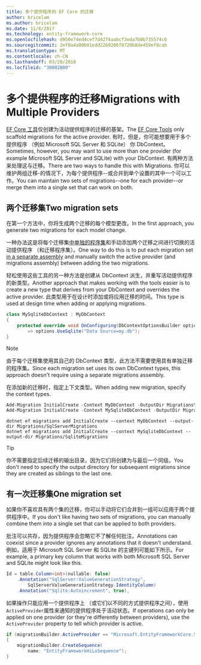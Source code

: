 ```yaml
---
title: 多个提供程序的 EF Core 的迁移
author: bricelam
ms.author: bricelam
ms.date: 11/8/2017
ms.technology: entity-framework-core
ms.openlocfilehash: d950e74ed4cef7d4274aabcf3eda7b0b735574c6
ms.sourcegitcommit: 2ef0a4a90b01edd22b9206f8729b8de459ef8cab
ms.translationtype: MT
ms.contentlocale: zh-CN
ms.lasthandoff: 03/20/2018
ms.locfileid: "30002800"
---
```

<a name="migrations-with-multiple-providers"></a><span data-ttu-id="6a3e6-102">多个提供程序的迁移</span><span class="sxs-lookup"><span data-stu-id="6a3e6-102">Migrations with Multiple Providers</span></span>
==================================
<span data-ttu-id="6a3e6-103">[EF Core 工具][ 1]仅创建为活动提供程序的迁移的基架。</span><span class="sxs-lookup"><span data-stu-id="6a3e6-103">The [EF Core Tools][1] only scaffold migrations for the active provider.</span></span> <span data-ttu-id="6a3e6-104">有时，但是，你可能想要用于多个提供程序 （例如 Microsoft SQL Server 和 SQLite） 你 DbContext。</span><span class="sxs-lookup"><span data-stu-id="6a3e6-104">Sometimes, however, you may want to use more than one provider (for example Microsoft SQL Server and SQLite) with your DbContext.</span></span> <span data-ttu-id="6a3e6-105">有两种方法来处理这与迁移。</span><span class="sxs-lookup"><span data-stu-id="6a3e6-105">There are two ways to handle this with Migrations.</span></span> <span data-ttu-id="6a3e6-106">你可以维护两组迁移-的情况下，为每个提供程序--或合并到单个设置的其中一个可以工作。</span><span class="sxs-lookup"><span data-stu-id="6a3e6-106">You can maintain two sets of migrations--one for each provider--or merge them into a single set that can work on both.</span></span>

<a name="two-migration-sets"></a><span data-ttu-id="6a3e6-107">两个迁移集</span><span class="sxs-lookup"><span data-stu-id="6a3e6-107">Two migration sets</span></span>
------------------
<span data-ttu-id="6a3e6-108">在第一个方法中，你将生成两个迁移的每个模型更改。</span><span class="sxs-lookup"><span data-stu-id="6a3e6-108">In the first approach, you generate two migrations for each model change.</span></span>

<span data-ttu-id="6a3e6-109">一种办法这是将每个迁移集[中单独的程序集][ 2]和手动添加两个迁移之间进行切换的活动提供程序 （和迁移程序集）。</span><span class="sxs-lookup"><span data-stu-id="6a3e6-109">One way to do this is to put each migration set [in a separate assembly][2] and manually switch the active provider (and migrations assembly) between adding the two migrations.</span></span>

<span data-ttu-id="6a3e6-110">轻松使用这些工具的另一种方法是创建从 DbContext 派生，并重写活动提供程序的新类型。</span><span class="sxs-lookup"><span data-stu-id="6a3e6-110">Another approach that makes working with the tools easier is to create a new type that derives from your DbContext and overrides the active provider.</span></span> <span data-ttu-id="6a3e6-111">此类型用于在设计时添加或将应用迁移的时间。</span><span class="sxs-lookup"><span data-stu-id="6a3e6-111">This type is used at design time when adding or applying migrations.</span></span>

``` csharp
class MySqliteDbContext : MyDbContext
{
    protected override void OnConfiguring(DbContextOptionsBuilder options)
        => options.UseSqlite("Data Source=my.db");
}
```

> [!NOTE]
> <span data-ttu-id="6a3e6-112">由于每个迁移集使用其自己的 DbContext 类型，此方法不需要使用具有单独迁移的程序集。</span><span class="sxs-lookup"><span data-stu-id="6a3e6-112">Since each migration set uses its own DbContext types, this approach doesn't require using a separate migrations assembly.</span></span>

<span data-ttu-id="6a3e6-113">在添加新的迁移时，指定上下文类型。</span><span class="sxs-lookup"><span data-stu-id="6a3e6-113">When adding new migration, specify the context types.</span></span>

``` powershell
Add-Migration InitialCreate -Context MyDbContext -OutputDir Migrations\SqlServerMigrations
Add-Migration InitialCreate -Context MySqliteDbContext -OutputDir Migrations\SqliteMigrations
```
``` Console
dotnet ef migrations add InitialCreate --context MyDbContext --output-dir Migrations/SqlServerMigrations
dotnet ef migrations add InitialCreate --context MySqliteDbContext --output-dir Migrations/SqliteMigrations
```

> [!TIP]
> <span data-ttu-id="6a3e6-114">你不需要指定后续迁移的输出目录，因为它们将创建为与最后一个同级。</span><span class="sxs-lookup"><span data-stu-id="6a3e6-114">You don't need to specify the output directory for subsequent migrations since they are created as siblings to the last one.</span></span>

<a name="one-migration-set"></a><span data-ttu-id="6a3e6-115">有一次迁移集</span><span class="sxs-lookup"><span data-stu-id="6a3e6-115">One migration set</span></span>
-----------------
<span data-ttu-id="6a3e6-116">如果你不喜欢具有两个集的迁移，你可以手动将它们合并到一组可以应用于两个提供程序中。</span><span class="sxs-lookup"><span data-stu-id="6a3e6-116">If you don't like having two sets of migrations, you can manually combine them into a single set that can be applied to both providers.</span></span>

<span data-ttu-id="6a3e6-117">批注可以共存，因为提供程序会忽略它不了解任何批注。</span><span class="sxs-lookup"><span data-stu-id="6a3e6-117">Annotations can coexist since a provider ignores any annotations that it doesn't understand.</span></span> <span data-ttu-id="6a3e6-118">例如，适用于 Microsoft SQL Server 和 SQLite 的主键列可能如下所示。</span><span class="sxs-lookup"><span data-stu-id="6a3e6-118">For example, a primary key column that works with both Microsoft SQL Server and SQLite might look like this.</span></span>

``` csharp
Id = table.Column<int>(nullable: false)
    .Annotation("SqlServer:ValueGenerationStrategy",
        SqlServerValueGenerationStrategy.IdentityColumn)
    .Annotation("Sqlite:Autoincrement", true),
```

<span data-ttu-id="6a3e6-119">如果操作只能应用一个提供程序上 （或它们以不同的方式提供程序之间），使用`ActiveProvider`属性来通知的提供程序处于活动状态。</span><span class="sxs-lookup"><span data-stu-id="6a3e6-119">If operations can only be applied on one provider (or they're differently between providers), use the `ActiveProvider` property to tell which provider is active.</span></span>

``` csharp
if (migrationBuilder.ActiveProvider == "Microsoft.EntityFrameworkCore.SqlServer")
{
    migrationBuilder.CreateSequence(
        name: "EntityFrameworkHiLoSequence");
}
```


  [1]: ../../miscellaneous/cli/index.md
  [2]: projects.md

